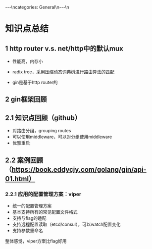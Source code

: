 ---\ncategories: General\n---\n
# 知识点总结

## 1 http router v.s. net/http中的默认mux

- 性能高，内存小

- radix tree，采用压缩动态词典树进行路由算法的匹配

- gin是基于http router的

## 2 gin框架回顾

## 2.1 知识点回顾（github）

- 对路由分组，grouping routes
- 可以使用middleware，可以对分组使用middleware
- 优雅重启

## 2.2 案例回顾（https://book.eddycjy.com/golang/gin/api-01.html）

### 2.2.1 应用的配置管理方案：viper

- 统一的配置管理方案
- 基本支持所有的常见配置文件格式
- 支持与flag的适配
- 支持远程配置读取（etcd/consul），可以watch配置变化
- 支持参数重命名

整体感觉，viper方案比flag好用

